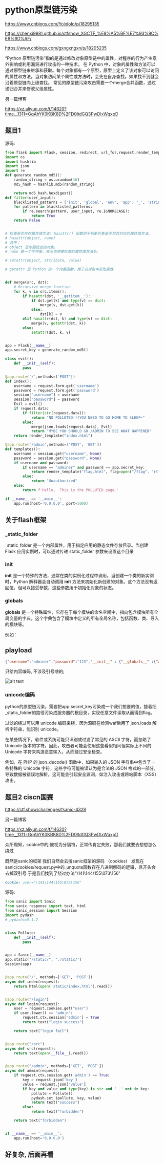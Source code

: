 # python原型链污染

<https://www.cnblogs.com/Yolololo/p/18295135>

<https://chenxi9981.github.io/ctfshow_XGCTF_%E8%A5%BF%E7%93%9C%E6%9D%AF/>

<https://www.cnblogs.com/gxngxngxn/p/18205235>

“Python 原型链污染”指的是通过修改对象原型链中的属性，对程序的行为产生意外影响或利用漏洞进行攻击的一种技术。
在 Python 中，对象的属性和方法可以通过原型链来继承和获取。每个对象都有一个原型，原型上定义了该对象可以访问的属性和方法。当对象访问某个属性或方法时，会先在自身查找，如果找不到就会沿着原型链向上级查找。
常见的原型链污染攻击需要一个merge合并函数，通过递归合并来修改父级属性。

另一篇博客

<https://xz.aliyun.com/t/14620?time__1311=GqAhYK0KBK8D%2FD0ltdGQ3PwDIxWqxpD>

## 题目1

源码:

```python
from flask import Flask, session, redirect, url_for,request,render_template
import os
import hashlib
import json
import re
def generate_random_md5():
    random_string = os.urandom(16)
    md5_hash = hashlib.md5(random_string)

    return md5_hash.hexdigest()
def filter(user_input):
    blacklisted_patterns = ['init', 'global', 'env', 'app', '_', 'string']
    for pattern in blacklisted_patterns:
        if re.search(pattern, user_input, re.IGNORECASE):
            return True
    return False


# 检查是否存在属性或方法; hasattr() 函数用于判断对象是否包含对应的属性或方法。
# hasattr(object, name)
# 其中：
# object 是你要检查的对象。
# name 是一个字符串，表示你想要检查的属性或方法名。

# setattr(object, attribute, value)

# getattr 是 Python 的一个内置函数，用于从对象中获取属性


def merge(src, dst):
    # Recursive merge function
    for k, v in src.items():
        if hasattr(dst, '__getitem__'):
            if dst.get(k) and type(v) == dict:
                merge(v, dst.get(k))
            else:
                dst[k] = v
        elif hasattr(dst, k) and type(v) == dict:
            merge(v, getattr(dst, k))
        else:
            setattr(dst, k, v)


app = Flask(__name__)
app.secret_key = generate_random_md5()

class evil():
    def __init__(self):
        pass

@app.route('/',methods=['POST'])
def index():
    username = request.form.get('username')
    password = request.form.get('password')
    session["username"] = username
    session["password"] = password
    Evil = evil()
    if request.data:
        if filter(str(request.data)):
            return "NO POLLUTED!!!YOU NEED TO GO HOME TO SLEEP~"
        else:
            merge(json.loads(request.data), Evil)
            return "MYBE YOU SHOULD GO /ADMIN TO SEE WHAT HAPPENED"
    return render_template("index.html")

@app.route('/admin',methods=['POST', 'GET'])
def templates():
    username = session.get("username", None)
    password = session.get("password", None)
    if username and password:
        if username == "adminer" and password == app.secret_key:
            return render_template("flag.html", flag=open("/flag", "rt").read())
        else:
            return "Unauthorized"
    else:
        return f'Hello,  This is the POLLUTED page.'

if __name__ == '__main__':
    app.run(host='0.0.0.0', port=5000)

```

## 关于flash框架

### _static_folder

_static_folder 是一个内部属性，用于指定应用的静态文件存放目录。当创建 Flask 应用实例时，可以通过传递 static_folder 参数来设置这个目录

### __init__

__init__ 是一个特殊的方法，通常在类的实例化过程中调用。当创建一个类的新实例时，Python 解释器会自动调用 __init__ 方法来初始化新创建的对象。这个方法没有返回值，但可以接受参数，这些参数用于初始化对象的状态。

### __globals__

__globals__ 是一个特殊属性，它存在于每个模块的命名空间中，指向包含模块所有全局变量的字典。这个字典包含了模块中定义的所有全局名称，包括函数、类、导入的模块等。

例如：

## playload

```json
{"username":"adminer","password":"123","__init__" : {"__globals__" :{"app" :{"secret_key": "123","_static_folder":"/"}}}}
```

只给内容编码, 不涉及引号啥的; 

![alt text](image.png)

### unicode编码

python的原型链污染，需要把app.secret_key污染成一个我们想要的值，接着把 _static_folder的路径污染成服务器的根目录，实现任意文件读取从而得到flag。

过滤的绕过可以用 unicode 编码来绕，因为源码在检测waf后用了 json.loads 解析字符串，能识别 unicode。

在某些情况下，软件或系统可能只识别或过滤了常见的 ASCII 字符，而忽略了 Unicode 版本的字符。因此，攻击者可能会使用这些看似相同但实际上不同的 Unicode 字符来构造恶意输入，从而绕过安全检查。

例如，在 PHP 的 json_decode() 函数中，如果输入的 JSON 字符串中包含了一些特殊的 Unicode 字符，这些字符可能被误认为是合法的 JSON 格式的一部分，导致数据被错误地解析。这可能会引起安全漏洞，如注入攻击或跨站脚本（XSS）攻击。

## 题目2 ciscn国赛

<https://ctf.show/challenges#sanic-4328>

另一篇博客

<https://xz.aliyun.com/t/14620?time__1311=GqAhYK0KBK8D%2FD0ltdGQ3PwDIxWqxpD>

众所周知，cookie中的;被视为分隔符，正常传肯定失败，那我们就要去想想怎么绕过

既然是sanic的框架 我们自然会去搜sanic框架的源码 （cookies）
发现在sanic/cookies/request.py中的_unquote函数存在八进制解码的逻辑，且开头会去掉双引号 于是我们找到了绕过办法"\141\144\155\073\156"

```md
Cookie: user="\141\144\155\073\156"
```

源码:

```python
from sanic import Sanic
from sanic.response import text, html
from sanic_session import Session
import pydash
# pydash==5.1.2


class Pollute:
    def __init__(self):
        pass


app = Sanic(__name__)
app.static("/static/", "./static/")
Session(app)


@app.route('/', methods=['GET', 'POST'])
async def index(request):
    return html(open('static/index.html').read())


@app.route("/login")
async def login(request):
    user = request.cookies.get("user")
    if user.lower() == 'adm;n':
        request.ctx.session['admin'] = True
        return text("login success")

    return text("login fail")


@app.route("/src")
async def src(request):
    return text(open(__file__).read())


@app.route("/admin", methods=['GET', 'POST'])
async def admin(request):
    if request.ctx.session.get('admin') == True:
        key = request.json['key']
        value = request.json['value']
        if key and value and type(key) is str and '_.' not in key:
            pollute = Pollute()
            pydash.set_(pollute, key, value)
            return text("success")
        else:
            return text("forbidden")

    return text("forbidden")


if __name__ == '__main__':
    app.run(host='0.0.0.0')
```

## 好复杂, 后面再看
